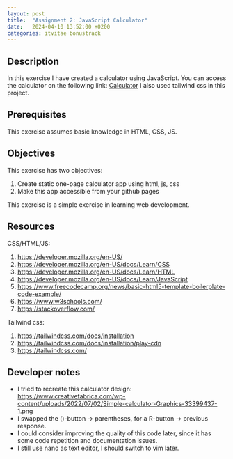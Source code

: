 ```yaml
---
layout: post
title:  "Assignment 2: JavaScript Calculator"
date:   2024-04-10 13:52:00 +0200
categories: itvitae bonustrack
---
```


## Description
In this exercise I have created a calculator using JavaScript.
You can access the calculator on the following link: <a href="https://baloedb.github.io/static/calculator">Calculator</a>
I also used tailwind css in this project.

## Prerequisites
This exercise assumes basic knowledge in HTML, CSS, JS. 

## Objectives
This exercise has two objectives:
1. Create static one-page calculator app using html, js, css
2. Make this app accessible from your github pages

This exercise is a simple exercise in learning web development.

## Resources
CSS/HTML/JS:
1. https://developer.mozilla.org/en-US/
2. https://developer.mozilla.org/en-US/docs/Learn/CSS
3. https://developer.mozilla.org/en-US/docs/Learn/HTML
4. https://developer.mozilla.org/en-US/docs/Learn/JavaScript
5. https://www.freecodecamp.org/news/basic-html5-template-boilerplate-code-example/
6. https://www.w3schools.com/
7. https://stackoverflow.com/

Tailwind css:
1. https://tailwindcss.com/docs/installation
2. https://tailwindcss.com/docs/installation/play-cdn
3. https://tailwindcss.com/

## Developer notes
- I tried to recreate this calculator design: https://www.creativefabrica.com/wp-content/uploads/2022/07/02/Simple-calculator-Graphics-33399437-1.png
- I swapped the ()-button -> parentheses,  for a R-button -> previous response.
- I could consider improving the quality of this code later, since it has some code repetition
and documentation issues.
- I still use nano as text editor, I should switch to vim later.

